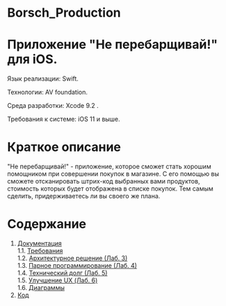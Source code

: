 # Borsch_Production
# Приложение "Не перебарщивай!" для iOS.

Язык реализации: Swift.  

Технологии:  AV foundation. 

Среда разработки: Xcode 9.2 .

Требования к системе: iOS 11 и выше.

# Краткое описание
"Не перебарщивай!" - приложение, которое сможет стать хорошим помощником при совершении покупок в магазине. С его помощью вы сможете 
отсканировать штрих-код выбранных вами продуктов, стоимость которых будет отображена в списке покупок. Тем самым сделить,
придерживаетесь ли вы своего же плана.

# Содержание
1. [Документация](Documents)  
1.1. [Требования](Documents/Requirements/Requirements%20Document.md)  
1.2. [Архитектурное решение (Лаб. 3)](Documents/Requirements/ArchitectualSolution.md)   
1.3. [Парное программирование (Лаб. 4)](Documents/Requirements/Pair_Programming.md)  
1.4. [Технический долг (Лаб. 5)](Documents/Requirements/Technical_debt.md)  
1.5. [Улучшение UX (Лаб. 6)](Documents/Requirements/Upgrade_UX.md)  
1.6. [Диаграммы](Documents/Diagrams/README.md)  
2. [Код](Code)  

